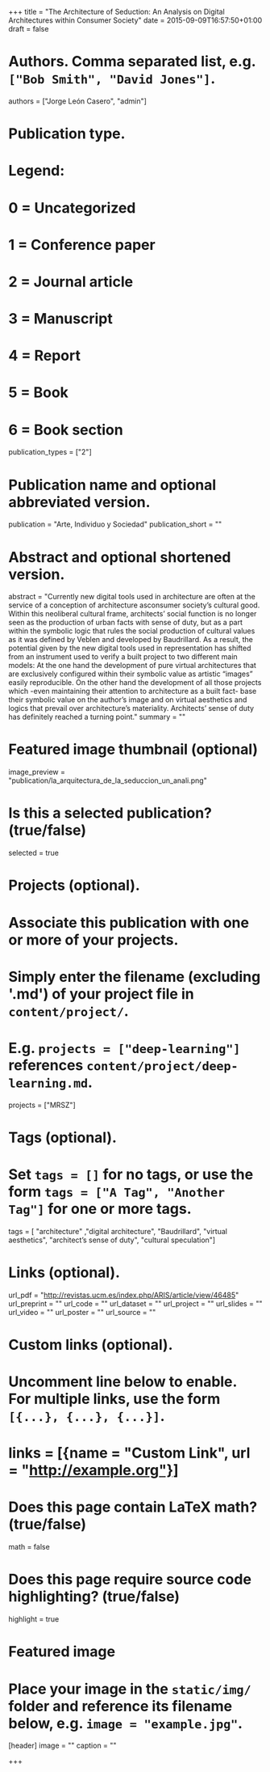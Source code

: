 +++
title = "The Architecture of Seduction: An Analysis on Digital Architectures within Consumer Society"
date = 2015-09-09T16:57:50+01:00
draft = false

# Authors. Comma separated list, e.g. `["Bob Smith", "David Jones"]`.
authors = ["Jorge León Casero", "admin"]

# Publication type.
# Legend:
# 0 = Uncategorized
# 1 = Conference paper
# 2 = Journal article
# 3 = Manuscript
# 4 = Report
# 5 = Book
# 6 = Book section
publication_types = ["2"]

# Publication name and optional abbreviated version.
publication = "Arte, Individuo y Sociedad"
publication_short = ""

# Abstract and optional shortened version.
abstract = "Currently new digital tools used in architecture are often at the service of a conception of architecture asconsumer  society’s cultural good. Within this neoliberal cultural frame, architects’ social function is no longer seen as the production of urban facts with sense of duty, but as a part within the symbolic logic that rules the social production of cultural values as it was defined by Veblen and developed by Baudrillard. As a result, the potential given by the new digital tools used in representation has shifted from an instrument used to verify a built project to two different main models: At the one hand the development of pure virtual architectures that are exclusively configured within their symbolic value as artistic “images” easily reproducible. On the other hand the development of all those projects which -even maintaining their attention to architecture as a built fact- base their symbolic value on the author’s image and on virtual aesthetics and logics that prevail over architecture’s materiality. Architects’ sense of duty has definitely reached a turning point."
summary = ""

# Featured image thumbnail (optional)
image_preview = "publication/la_arquitectura_de_la_seduccion_un_anali.png"

# Is this a selected publication? (true/false)
selected = true

# Projects (optional).
#   Associate this publication with one or more of your projects.
#   Simply enter the filename (excluding '.md') of your project file in `content/project/`.
#   E.g. `projects = ["deep-learning"]` references `content/project/deep-learning.md`.
projects = ["MRSZ"]

# Tags (optional).
#   Set `tags = []` for no tags, or use the form `tags = ["A Tag", "Another Tag"]` for one or more tags.
tags = [ "architecture" ,"digital architecture", "Baudrillard", "virtual aesthetics", "architect’s sense of duty", "cultural speculation"]

# Links (optional).
url_pdf = "http://revistas.ucm.es/index.php/ARIS/article/view/46485"
url_preprint = ""
url_code = ""
url_dataset = ""
url_project = ""
url_slides = ""
url_video = ""
url_poster = ""
url_source = ""

# Custom links (optional).
#   Uncomment line below to enable. For multiple links, use the form `[{...}, {...}, {...}]`.
# links = [{name = "Custom Link", url = "http://example.org"}]

# Does this page contain LaTeX math? (true/false)
math = false

# Does this page require source code highlighting? (true/false)
highlight = true

# Featured image
# Place your image in the `static/img/` folder and reference its filename below, e.g. `image = "example.jpg"`.
[header]
image = ""
caption = ""

+++
